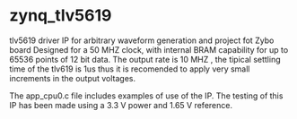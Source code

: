 # zynq_tlv5619

tlv5619 driver IP for arbitrary waveform generation and project fot Zybo board
Designed for a 50 MHZ clock, with internal BRAM capability for up to 65536 points of 12 bit data.
The output rate is 10 MHZ , the tipical settling time of the tlv619 is 1us
thus it is recomended to apply very small increments in the output voltages.

The app_cpu0.c file includes examples of use of the IP. 
The testing of this IP has been made using a 3.3 V power and 1.65 V reference.


